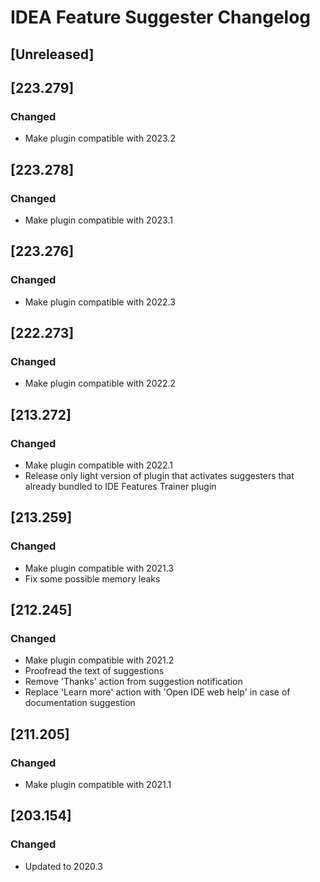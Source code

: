 # IDEA Feature Suggester Changelog

## [Unreleased]

## [223.279]
### Changed
- Make plugin compatible with 2023.2

## [223.278]
### Changed
- Make plugin compatible with 2023.1

## [223.276]
### Changed
- Make plugin compatible with 2022.3

## [222.273]
### Changed
- Make plugin compatible with 2022.2

## [213.272]
### Changed
- Make plugin compatible with 2022.1
- Release only light version of plugin that activates suggesters that already bundled to IDE Features Trainer plugin

## [213.259]
### Changed
- Make plugin compatible with 2021.3
- Fix some possible memory leaks 

## [212.245]
### Changed
- Make plugin compatible with 2021.2
- Proofread the text of suggestions
- Remove 'Thanks' action from suggestion notification
- Replace 'Learn more' action with 'Open IDE web help' in case of documentation suggestion

## [211.205]
### Changed
- Make plugin compatible with 2021.1

## [203.154]
### Changed
- Updated to 2020.3
